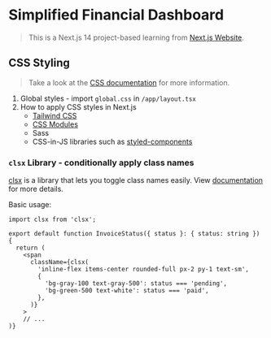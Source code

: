 # Simplified Financial Dashboard

> This is a Next.js 14 project-based learning from [Next.js Website](https://nextjs.org/learn/dashboard-app).


## CSS Styling

> Take a look at the [CSS documentation](https://nextjs.org/docs/app/building-your-application/styling) for more information.

1. Global styles - import `global.css` in `/app/layout.tsx`
2. How to apply CSS styles in Next.js
   - [Tailwind CSS](https://tailwindcss.com/)
   - [CSS Modules](https://nextjs.org/docs/basic-features/built-in-css-support)
   - Sass
   - CSS-in-JS libraries such as [styled-components](https://github.com/vercel/next.js/tree/canary/examples/with-styled-components)

### `clsx` Library - conditionally apply class names

[clsx](https://www.npmjs.com/package/clsx) is a library that lets you toggle class names easily. View [documentation](https://github.com/lukeed/clsx) for more details.

Basic usage: 
```tsx
import clsx from 'clsx';
 
export default function InvoiceStatus({ status }: { status: string }) {
  return (
    <span
      className={clsx(
        'inline-flex items-center rounded-full px-2 py-1 text-sm',
        {
          'bg-gray-100 text-gray-500': status === 'pending',
          'bg-green-500 text-white': status === 'paid',
        },
      )}
    >
    // ...
)}
```